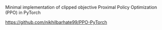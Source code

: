 

<!--
 * @version:
 * @Author:  StevenJokess https://github.com/StevenJokess
 * @Date: 2020-12-19 21:34:34
 * @LastEditors:  StevenJokess https://github.com/StevenJokess
 * @LastEditTime: 2020-12-19 21:35:00
 * @Description:
 * @TODO::
 * @Reference:
-->

Minimal implementation of clipped objective Proximal Policy Optimization (PPO) in PyTorch

https://github.com/nikhilbarhate99/PPO-PyTorch
